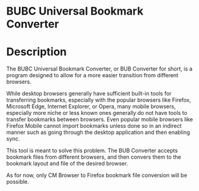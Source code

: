 # BUBC Universal Bookmark Converter

# Description
The BUBC Universal Bookmark Converter, or BUB Converter for short, is a program designed to allow for a more easier transition from different browsers. 

While desktop browsers generally have sufficient built-in tools for transferring bookmarks, especially with the popular browsers like Firefox, Microsoft Edge, Internet Explorer, or Opera, many mobile browsers, especially more niche or less known ones generally do not have tools to transfer bookmarks between browsers. Even popular mobile browsers like Firefox Mobile cannot import bookmarks unless done so in an indirect manner such as going through the desktop application and then enabling sync.

This tool is meant to solve this problem. The BUB Converter accepts bookmark files from different browsers, and then convers them to the bookmark layout and file of the desired browser.

As for now, only CM Browser to Firefox bookmark file conversion will be possible.
